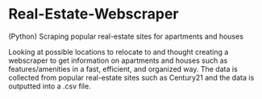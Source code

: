 # Real-Estate-Webscraper
(Python) Scraping popular real-estate sites for apartments and houses 

Looking at possible locations to relocate to and thought creating a webscraper to get information on apartments and houses such as features/amenities in a fast, efficient, and organized way. The data is collected from popular real-estate sites such as Century21 and the data is outputted into a .csv file. 
